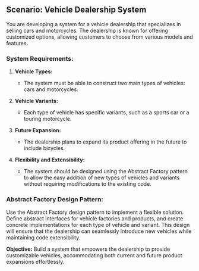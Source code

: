 ## Scenario: Vehicle Dealership System

You are developing a system for a vehicle dealership that specializes in selling cars and motorcycles. The dealership is known for offering customized options, allowing customers to choose from various models and features.

### System Requirements:

1. **Vehicle Types:**
   - The system must be able to construct two main types of vehicles: cars and motorcycles.

2. **Vehicle Variants:**
   - Each type of vehicle has specific variants, such as a sports car or a touring motorcycle.

3. **Future Expansion:**
   - The dealership plans to expand its product offering in the future to include bicycles.

4. **Flexibility and Extensibility:**
   - The system should be designed using the Abstract Factory pattern to allow the easy addition of new types of vehicles and variants without requiring modifications to the existing code.

### Abstract Factory Design Pattern:

Use the Abstract Factory design pattern to implement a flexible solution. Define abstract interfaces for vehicle factories and products, and create concrete implementations for each type of vehicle and variant. This design will ensure that the dealership can seamlessly introduce new vehicles while maintaining code extensibility.

**Objective:** Build a system that empowers the dealership to provide customizable vehicles, accommodating both current and future product expansions effortlessly.

